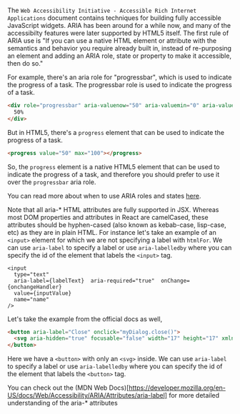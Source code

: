 The `Web Accessibility Initiative - Accessible Rich Internet Applications` document contains techniques for building fully accessible JavaScript widgets. ARIA has been around for a while now, and many of the accessibilty features were later supported by HTML5 itself. The first rule of ARIA use is "If you can use a native HTML element or attribute with the semantics and behavior you require already built in, instead of re-purposing an element and adding an ARIA role, state or property to make it accessible, then do so."

For example, there's an aria role for "progressbar", which is used to indicate the progress of a task. The progressbar role is used to indicate the progress of a task.

```html
<div role="progressbar" aria-valuenow="50" aria-valuemin="0" aria-valuemax="100">
  50%
</div>
```

But in HTML5, there's a `progress` element that can be used to indicate the progress of a task.

```html
<progress value="50" max="100"></progress>
```

So, the `progress` element is a native HTML5 element that can be used to indicate the progress of a task, and therefore you should prefer to use it over the `progressbar` aria role.

You can read more about when to use ARIA roles and states [here](https://www.w3.org/TR/using-aria/#NOTES).

Note that all aria-* HTML attributes are fully supported in JSX. Whereas most DOM properties and attributes in React are camelCased, these attributes should be hyphen-cased (also known as kebab-case, lisp-case, etc) as they are in plain HTML. For instance let's take an example of an `<input>` element for which we are not specifying a label with `htmlFor`. We can use `aria-label` to specify a label or use `aria-labelledby` where you can specify the id of the element that labels the `<input>` tag.


```tsx
<input
  type="text"
  aria-label={labelText}  aria-required="true"  onChange={onchangeHandler}
  value={inputValue}
  name="name"
/>
```

Let's take the example from the official docs as well, 

```html
<button aria-label="Close" onclick="myDialog.close()">
  <svg aria-hidden="true" focusable="false" width="17" height="17" xmlns="http://www.w3.org/2000/svg"><path d="m.967 14.217 5.8-5.906-5.765-5.89L3.094.26l5.783 5.888L14.66.26l2.092 2.162-5.766 5.889 5.801 5.906-2.092 2.162-5.818-5.924-5.818 5.924-2.092-2.162Z" fill="#000"/></svg>
</button>
```

Here we have a `<button>` with only an `<svg>` inside. We can use `aria-label` to specify a label or use `aria-labelledby` where you can specify the id of the element that labels the `<button>` tag.

You can check out the (MDN Web Docs)[https://developer.mozilla.org/en-US/docs/Web/Accessibility/ARIA/Attributes/aria-label] for more detailed understanding of the aria-* attributes
